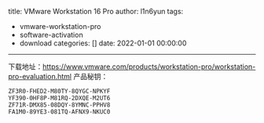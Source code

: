 title: VMware Workstation 16 Pro
author: l1n6yun
tags: 
 - vmware-workstation-pro
 - software-activation
 - download
categories: []
date: 2022-01-01 00:00:00
---
下载地址：https://www.vmware.com/products/workstation-pro/workstation-pro-evaluation.html
产品秘钥：
```
ZF3R0-FHED2-M80TY-8QYGC-NPKYF
YF390-0HF8P-M81RQ-2DXQE-M2UT6
ZF71R-DMX85-08DQY-8YMNC-PPHV8
FA1M0-89YE3-081TQ-AFNX9-NKUC0
```